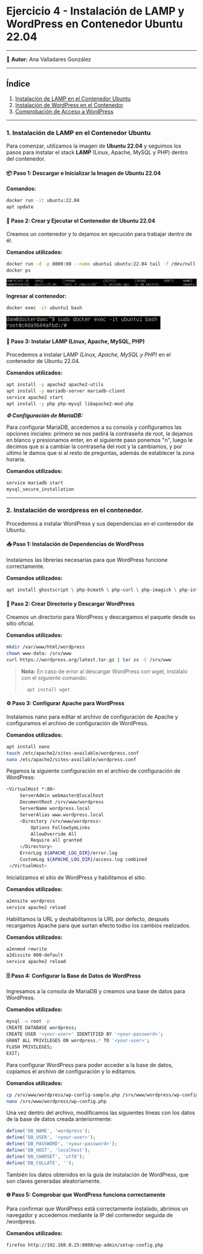 # Ejercicio 4 - Instalación de LAMP y WordPress en Contenedor Ubuntu 22.04

---

👤 **Autor:** Ana Valladares González

---

## Índice
1. [Instalación de LAMP en el Contenedor Ubuntu](#1-instalación-de-lamp-en-el-contenedor-ubuntu)
2. [Instalación de WordPress en el Contenedor](#2-instalación-de-wordpress-en-el-contenedor)
3. [Comprobación de Acceso a WordPress](#3-comprobación-de-acceso-a-wordpress)

---

### 1. Instalación de LAMP en el Contenedor Ubuntu

Para comenzar, utilizamos la imagen de **Ubuntu 22.04** y seguimos los pasos para instalar el stack **LAMP** (Linux, Apache, MySQL y PHP) dentro del contenedor.

#### 📦 Paso 1: Descargar e Inicializar la Imagen de Ubuntu 22.04

**Comandos:**
```bash
docker run -it ubuntu:22.04
apt update
```

#### 🚀 Paso 2:  Crear y Ejecutar el Contenedor de Ubuntu 22.04

Creamos un contenedor y lo dejamos en ejecución para trabajar dentro de él.

**Comandos utilizados:**
```bash
docker run -d -p 8000:80 --name ubuntu1 ubuntu:22.04 tail -f /dev/null
docker ps
```
![Docker ps](img/cap1.png)

**Ingresar al contenedor:**
```bash
docker exec -it ubuntu1 bash
```
![Docker exec](img/cap2.png)

#### 🔧 Paso 3:  Instalar LAMP (Linux, Apache, MySQL, PHP)

Procedemos a instalar LAMP *(Linux, Apache, MySQL y PHP)* en el contenedor de Ubuntu 22.04.

**Comandos utilizados:**
```bash
apt install -y apache2 apache2-utils
apt install -y mariadb-server mariadb-client
service apache2 start
apt install -y php php-mysql libapache2-mod-php
```

***⚙️ Configuración de MariaDB:***

Para configurar MariaDB, accedemos a su consola y configuramos las opciones iniciales: primero se nos pedirá la contraseña de root, la dejamos en blanco y presionamos enter, en el siguiente paso ponemos "n", luego le decimos que si a cambiar la contraseña del root y la cambiamos, y por ultimo le damos que si al resto de preguntas, además de establecer la zona horaria.

**Comandos utilizados:**
```bash
service mariadb start
mysql_secure_installation
```
--- 

### 2.  Instalación de wordpress en el contenedor.

Procedemos a instalar WordPress y sus dependencias en el contenedor de Ubuntu.

#### 📥 Paso 1: Instalación de Dependencias de WordPress

Instalamos las librerías necesarias para que WordPress funcione correctamente.

**Comandos utilizados:**
```bash
apt install ghostscript \ php-bcmath \ php-curl \ php-imagick \ php-intl \ php-json \ php-mbstring \ php-mysql \ php-xml \ php-zip
```

#### 📂  Paso 2: Crear Directorio y Descargar WordPress

Creamos un directorio para WordPress y descargamos el paquete desde su sitio oficial.

**Comandos utilizados:**
```bash
mkdir /var/www/html/wordpress
chown www-data: /srv/www
curl https://wordpress.org/latest.tar.gz | tar zx -C /srv/www
```

> **Nota:** En caso de error al descargar WordPress con wget, instálalo con el siguiente comando:
> ```bash
>   apt install wget
> ```

#### ⚙️ Paso 3: Configurar Apache para WordPress

Instalamos nano para editar el archivo de configuración de Apache y configuramos el archivo de configuración de WordPress.

**Comandos utilizados:**
```bash
apt install nano
touch /etc/apache2/sites-available/wordpress.conf
nano /etc/apache2/sites-available/wordpress.conf
```

Pegamos la siguiente configuración en el archivo de configuración de WordPress:

```bash
<VirtualHost *:80>
     ServerAdmin webmaster@localhost
     DocumentRoot /srv/www/wordpress
     ServerName wordpress.local
     ServerAlias www.wordpress.local
     <Directory /srv/www/wordpress>
         Options FollowSymLinks
         AllowOverride All
         Require all granted
     </Directory>
     ErrorLog ${APACHE_LOG_DIR}/error.log
     CustomLog ${APACHE_LOG_DIR}/access.log combined
 </VirtualHost>
```

Inicializamos el sitio de WordPress y habilitamos el sitio.

**Comandos utilizados:**
```bash
a2ensite wordpress
service apache2 reload
```

Habilitamos la URL y deshabilitamos la URL por defecto, después recargamos Apache para que surtan efecto todso los cambios realizados.

**Comandos utilizados:**
```bash
a2enmod rewrite
a2dissite 000-default
service apache2 reload
```

#### 🗄️ Paso 4: Configurar la Base de Datos de WordPress

Ingresamos a la consola de MariaDB y creamos una base de datos para WordPress.

**Comandos utilizados:**
```bash
mysql -u root -p
CREATE DATABASE wordpress;
CREATE USER '<your-user>' IDENTIFIED BY '<your-password>';
GRANT ALL PRIVILEGES ON wordpress.* TO '<your-user>';
FLUSH PRIVILEGES;
EXIT;
```

Para configurar WordPress para poder acceder a la base de datos, copiamos el archivo de configuración y lo editamos.

**Comandos utilizados:**
```bash
cp /srv/www/wordpress/wp-config-sample.php /srv/www/wordpress/wp-config.php
nano /srv/www/wordpress/wp-config.php
```

Una vez dentro del archivo, modificamos las siguientes líneas con los datos de la base de datos creada anteriormente:

```php
define('DB_NAME', 'wordpress');
define('DB_USER', '<your-user>');
define('DB_PASSWORD', '<your-password>');
define('DB_HOST', 'localhost');
define('DB_CHARSET', 'utf8');
define('DB_COLLATE', '');
```

También los datos obtenidos en la guía de instalación de WordPress, que son claves generadas aleatoriamente.


#### 🌐 Paso 5: Comprobar que WordPress funciona correctamente

Para confirmar que WordPress está correctamente instalado, abrimos un navegador y accedemos mediante la IP del contenedor seguida de /wordpress.

**Comandos utilizados:**
```bash
firefox http://192.168.0.25:8000/wp-admin/setup-config.php
```
